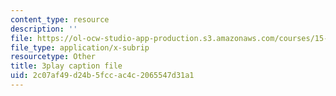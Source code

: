 ```yaml
---
content_type: resource
description: ''
file: https://ol-ocw-studio-app-production.s3.amazonaws.com/courses/15-071-the-analytics-edge-spring-2017/2c07af49d24b5fccac4c2065547d31a1_W5zVgQ4SbX8.vtt
file_type: application/x-subrip
resourcetype: Other
title: 3play caption file
uid: 2c07af49-d24b-5fcc-ac4c-2065547d31a1
---
```

